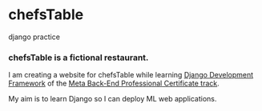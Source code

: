 # chefsTable
 django practice

 ### chefsTable is a fictional restaurant. 
 
 I am creating a website for chefsTable while learning [Django Development Framework](https://www.coursera.org/learn/django-web-framework/home/info) of the [Meta Back-End Professional Certificate track](https://www.coursera.org/professional-certificates/meta-back-end-developer).
 
 My aim is to learn Django so I can deploy ML web applications.
 